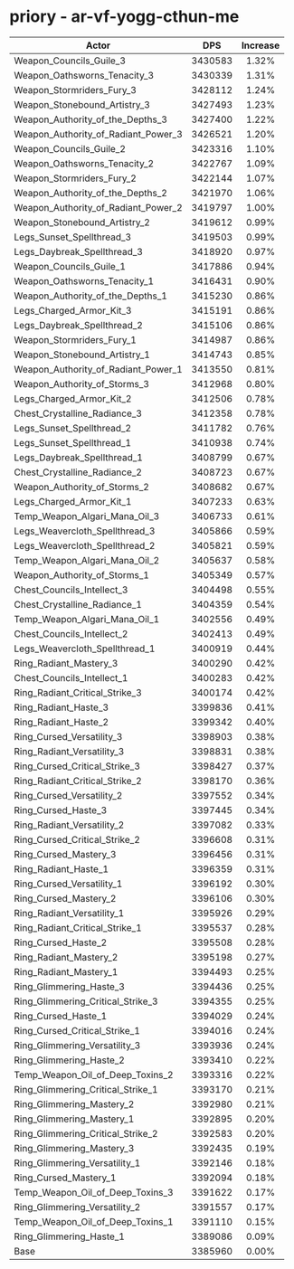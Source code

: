 # priory - ar-vf-yogg-cthun-me
| Actor | DPS | Increase |
|---|:---:|:---:|
|Weapon_Councils_Guile_3|3430583|1.32%|
|Weapon_Oathsworns_Tenacity_3|3430339|1.31%|
|Weapon_Stormriders_Fury_3|3428112|1.24%|
|Weapon_Stonebound_Artistry_3|3427493|1.23%|
|Weapon_Authority_of_the_Depths_3|3427400|1.22%|
|Weapon_Authority_of_Radiant_Power_3|3426521|1.20%|
|Weapon_Councils_Guile_2|3423316|1.10%|
|Weapon_Oathsworns_Tenacity_2|3422767|1.09%|
|Weapon_Stormriders_Fury_2|3422144|1.07%|
|Weapon_Authority_of_the_Depths_2|3421970|1.06%|
|Weapon_Authority_of_Radiant_Power_2|3419797|1.00%|
|Weapon_Stonebound_Artistry_2|3419612|0.99%|
|Legs_Sunset_Spellthread_3|3419503|0.99%|
|Legs_Daybreak_Spellthread_3|3418920|0.97%|
|Weapon_Councils_Guile_1|3417886|0.94%|
|Weapon_Oathsworns_Tenacity_1|3416431|0.90%|
|Weapon_Authority_of_the_Depths_1|3415230|0.86%|
|Legs_Charged_Armor_Kit_3|3415191|0.86%|
|Legs_Daybreak_Spellthread_2|3415106|0.86%|
|Weapon_Stormriders_Fury_1|3414987|0.86%|
|Weapon_Stonebound_Artistry_1|3414743|0.85%|
|Weapon_Authority_of_Radiant_Power_1|3413550|0.81%|
|Weapon_Authority_of_Storms_3|3412968|0.80%|
|Legs_Charged_Armor_Kit_2|3412506|0.78%|
|Chest_Crystalline_Radiance_3|3412358|0.78%|
|Legs_Sunset_Spellthread_2|3411782|0.76%|
|Legs_Sunset_Spellthread_1|3410938|0.74%|
|Legs_Daybreak_Spellthread_1|3408799|0.67%|
|Chest_Crystalline_Radiance_2|3408723|0.67%|
|Weapon_Authority_of_Storms_2|3408682|0.67%|
|Legs_Charged_Armor_Kit_1|3407233|0.63%|
|Temp_Weapon_Algari_Mana_Oil_3|3406733|0.61%|
|Legs_Weavercloth_Spellthread_3|3405866|0.59%|
|Legs_Weavercloth_Spellthread_2|3405821|0.59%|
|Temp_Weapon_Algari_Mana_Oil_2|3405637|0.58%|
|Weapon_Authority_of_Storms_1|3405349|0.57%|
|Chest_Councils_Intellect_3|3404498|0.55%|
|Chest_Crystalline_Radiance_1|3404359|0.54%|
|Temp_Weapon_Algari_Mana_Oil_1|3402556|0.49%|
|Chest_Councils_Intellect_2|3402413|0.49%|
|Legs_Weavercloth_Spellthread_1|3400919|0.44%|
|Ring_Radiant_Mastery_3|3400290|0.42%|
|Chest_Councils_Intellect_1|3400283|0.42%|
|Ring_Radiant_Critical_Strike_3|3400174|0.42%|
|Ring_Radiant_Haste_3|3399836|0.41%|
|Ring_Radiant_Haste_2|3399342|0.40%|
|Ring_Cursed_Versatility_3|3398903|0.38%|
|Ring_Radiant_Versatility_3|3398831|0.38%|
|Ring_Cursed_Critical_Strike_3|3398427|0.37%|
|Ring_Radiant_Critical_Strike_2|3398170|0.36%|
|Ring_Cursed_Versatility_2|3397552|0.34%|
|Ring_Cursed_Haste_3|3397445|0.34%|
|Ring_Radiant_Versatility_2|3397082|0.33%|
|Ring_Cursed_Critical_Strike_2|3396608|0.31%|
|Ring_Cursed_Mastery_3|3396456|0.31%|
|Ring_Radiant_Haste_1|3396359|0.31%|
|Ring_Cursed_Versatility_1|3396192|0.30%|
|Ring_Cursed_Mastery_2|3396106|0.30%|
|Ring_Radiant_Versatility_1|3395926|0.29%|
|Ring_Radiant_Critical_Strike_1|3395537|0.28%|
|Ring_Cursed_Haste_2|3395508|0.28%|
|Ring_Radiant_Mastery_2|3395198|0.27%|
|Ring_Radiant_Mastery_1|3394493|0.25%|
|Ring_Glimmering_Haste_3|3394436|0.25%|
|Ring_Glimmering_Critical_Strike_3|3394355|0.25%|
|Ring_Cursed_Haste_1|3394029|0.24%|
|Ring_Cursed_Critical_Strike_1|3394016|0.24%|
|Ring_Glimmering_Versatility_3|3393936|0.24%|
|Ring_Glimmering_Haste_2|3393410|0.22%|
|Temp_Weapon_Oil_of_Deep_Toxins_2|3393316|0.22%|
|Ring_Glimmering_Critical_Strike_1|3393170|0.21%|
|Ring_Glimmering_Mastery_2|3392980|0.21%|
|Ring_Glimmering_Mastery_1|3392895|0.20%|
|Ring_Glimmering_Critical_Strike_2|3392583|0.20%|
|Ring_Glimmering_Mastery_3|3392435|0.19%|
|Ring_Glimmering_Versatility_1|3392146|0.18%|
|Ring_Cursed_Mastery_1|3392094|0.18%|
|Temp_Weapon_Oil_of_Deep_Toxins_3|3391622|0.17%|
|Ring_Glimmering_Versatility_2|3391557|0.17%|
|Temp_Weapon_Oil_of_Deep_Toxins_1|3391110|0.15%|
|Ring_Glimmering_Haste_1|3389086|0.09%|
|Base|3385960|0.00%|
